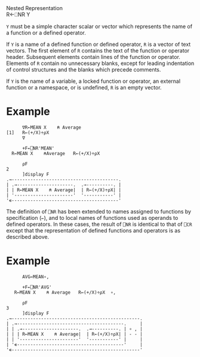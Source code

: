 <div class="heading">
  <div class="name">Nested Representation</div>
  <div class="command">R←⎕NR Y</div>
</div>

`Y` must be a simple character scalar or vector which represents the name of a function or a defined operator.

If `Y` is a name of a defined function or defined operator, `R` is a vector of text vectors.  The first element of `R` contains the text of the function or operator header.  Subsequent elements contain lines of the function or operator.  Elements of `R` contain no unnecessary blanks, except for leading indentation of control structures and the blanks which precede comments.

If `Y` is the name of a variable, a locked function or operator, an external function or a namespace, or is undefined, `R` is an empty vector.

# Example
```apl
      ∇R←MEAN X    ⍝ Average
[1]   R←(+/X)÷⍴X
      ∇
 
      +F←⎕NR'MEAN'
  R←MEAN X    ⍝Average   R←(+/X)÷⍴X
 
      ⍴F
2
      ]display F
.→----------------------------------------.
| .→---------------------.  .→----------. |
| | R←MEAN X    ⍝ Average|  | R←(+/X)÷⍴X| |
| '----------------------'  '-----------' |
'∊----------------------------------------'
```

The definition of `⎕NR` has been extended to names assigned to functions by specification (`←`), and to local names of functions used as operands to defined operators.  In these cases, the result of `⎕NR` is identical to that of `⎕CR` except that the representation of defined functions and operators is as described above.

# Example
```apl
      AVG←MEAN∘,
 
      +F←⎕NR'AVG'
   R←MEAN X    ⍝ Average   R←(+/X)÷⍴X  ∘,
 
      ⍴F
3
      ]display F
.→------------------------------------------------.
| .→----------------------------------------.     |
| | .→---------------------.  .→----------. | ∘ , |
| | | R←MEAN X    ⍝ Average|  | R←(+/X)÷⍴X| | - - |
| | '----------------------'  '-----------' |     |
| '∊----------------------------------------'     |
'∊------------------------------------------------'
```
